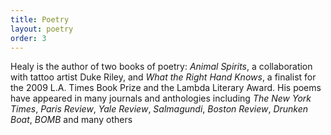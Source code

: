 ```yaml
---
title: Poetry
layout: poetry
order: 3
---
```


Healy is the author of two books of poetry: _Animal Spirits_, a collaboration
  with tattoo artist Duke Riley, and _What the Right Hand Knows_, a finalist for the
  2009 L.A. Times Book Prize and the Lambda Literary Award. His poems have appeared
  in many journals and anthologies including *The New York Times*, *Paris Review*,
  *Yale Review*, *Salmagundi*, *Boston Review*, *Drunken Boat*, *BOMB* and many others
